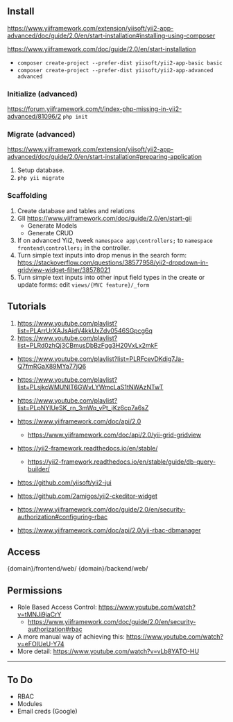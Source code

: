 ## Install

https://www.yiiframework.com/extension/yiisoft/yii2-app-advanced/doc/guide/2.0/en/start-installation#installing-using-composer

https://www.yiiframework.com/doc/guide/2.0/en/start-installation
- `composer create-project --prefer-dist yiisoft/yii2-app-basic basic`
- `composer create-project --prefer-dist yiisoft/yii2-app-advanced advanced`

### Initialize (advanced)

https://forum.yiiframework.com/t/index-php-missing-in-yii2-advanced/81096/2
`php init`

### Migrate (advanced)

https://www.yiiframework.com/extension/yiisoft/yii2-app-advanced/doc/guide/2.0/en/start-installation#preparing-application
1. Setup database.
2. `php yii migrate`

### Scaffolding

1. Create database and tables and relations
2. GII https://www.yiiframework.com/doc/guide/2.0/en/start-gii
	- Generate Models
	- Generate CRUD
3. If on advanced Yii2, tweek `namespace app\controllers;` to `namespace frontend\controllers;` in the controller.
4. Turn simple text inputs into drop menus in the search form: https://stackoverflow.com/questions/38577958/yii2-dropdown-in-gridview-widget-filter/38578021
5. Turn simple text inputs into other input field types in the create or update forms: edit `views/{MVC feature}/_form`

## Tutorials

1. https://www.youtube.com/playlist?list=PLArrUrXAJsAidV4kkUxZdv0546SGpcg6q
2. https://www.youtube.com/playlist?list=PLRd0zhQj3CBmusDbBzFgg3H20VxLx2mkF

- https://www.youtube.com/playlist?list=PLRFcevDKdig7Ja-Q7fmRGaX89MYa77jQ6
- https://www.youtube.com/playlist?list=PLsjkcWMUNIT6GWvLYWmcLaS1tNWAzNTwT
- https://www.youtube.com/playlist?list=PLpNYlUeSK_rn_3mWq_vPt_jKz6cp7a6sZ
- https://www.yiiframework.com/doc/api/2.0
	- https://www.yiiframework.com/doc/api/2.0/yii-grid-gridview
- https://yii2-framework.readthedocs.io/en/stable/
	- https://yii2-framework.readthedocs.io/en/stable/guide/db-query-builder/

- https://github.com/yiisoft/yii2-jui
- https://github.com/2amigos/yii2-ckeditor-widget

- https://www.yiiframework.com/doc/guide/2.0/en/security-authorization#configuring-rbac
- https://www.yiiframework.com/doc/api/2.0/yii-rbac-dbmanager

## Access

{domain}/frontend/web/
{domain}/backend/web/

## Permissions

- Role Based Access Control: https://www.youtube.com/watch?v=tMNJi9jaCrY
	- https://www.yiiframework.com/doc/guide/2.0/en/security-authorization#rbac
- A more manual way of achieving this: https://www.youtube.com/watch?v=eFOIUeU-Y74
- More detail: https://www.youtube.com/watch?v=vLb8YATO-HU

---

## To Do

- RBAC
- Modules
- Email creds (Google)